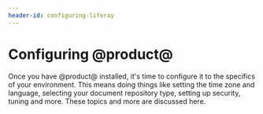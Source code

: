 ```yaml
---
header-id: configuring-liferay
---
```


# Configuring @product@

Once you have @product@ installed, it's time to configure it to the specifics of
your environment. This means doing things like setting the time zone and
language, selecting your document repository type, setting up security, tuning
and more. These topics and more are discussed here. 
